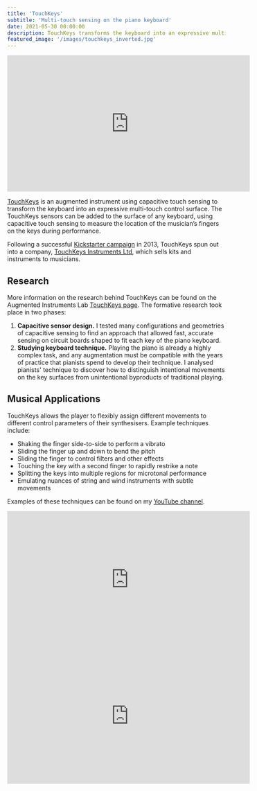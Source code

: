 ```yaml
---
title: 'TouchKeys'
subtitle: 'Multi-touch sensing on the piano keyboard'
date: 2021-05-30 00:00:00
description: TouchKeys transforms the keyboard into an expressive multi-touch control surface.
featured_image: '/images/touchkeys_inverted.jpg'
---
```


<iframe width="560" height="315" src="https://www.youtube.com/embed/fNxacJZXPic" title="YouTube video player" frameborder="0" allow="accelerometer; autoplay; clipboard-write; encrypted-media; gyroscope; picture-in-picture" allowfullscreen></iframe>

[TouchKeys](http://touchkeys.co.uk) is an augmented instrument using capacitive touch sensing to transform the keyboard into an expressive multi-touch control surface. The TouchKeys sensors can be added to the surface of any keyboard, using capacitive touch sensing to measure the location of the musician’s fingers on the keys during performance.

Following a successful [Kickstarter campaign](https://www.kickstarter.com/projects/instrumentslab/touchkeys-multi-touch-musical-keyboard) in 2013, TouchKeys spun out into a company, [TouchKeys Instruments Ltd](http://touchkeys.co.uk), which sells kits and instruments to musicians.

## Research

More information on the research behind TouchKeys can be found on the Augmented Instruments Lab [TouchKeys page](http://instrumentslab.org/research/touchkeys.html). The formative research took place in two phases:

1. **Capacitive sensor design.** I tested many configurations and geometries of capacitive sensing to find an approach that allowed fast, accurate sensing on circuit boards shaped to fit each key of the piano keyboard.
2. **Studying keyboard technique.** Playing the piano is already a highly complex task, and any augmentation must be compatible with the years of practice that pianists spend to develop their technique. I analysed pianists' technique to discover how to distinguish intentional movements on the key surfaces from unintentional byproducts of traditional playing.

## Musical Applications

TouchKeys allows the player to flexibly assign different movements to different control parameters of their synthesisers. Example techniques include:

* Shaking the finger side-to-side to perform a vibrato
* Sliding the finger up and down to bend the pitch
* Sliding the finger to control filters and other effects
* Touching the key with a second finger to rapidly restrike a note
* Splitting the keys into multiple regions for microtonal performance
* Emulating nuances of string and wind instruments with subtle movements

Examples of these techniques can be found on my [YouTube channel](https://www.youtube.com/user/apm414/videos).

<iframe width="560" height="315" src="https://www.youtube.com/embed/bIkKMHwXcko" title="YouTube video player" frameborder="0" allow="accelerometer; autoplay; clipboard-write; encrypted-media; gyroscope; picture-in-picture" allowfullscreen></iframe>

<iframe width="560" height="315" src="https://www.youtube.com/embed/z-OavC7n31E" title="YouTube video player" frameborder="0" allow="accelerometer; autoplay; clipboard-write; encrypted-media; gyroscope; picture-in-picture" allowfullscreen></iframe>
